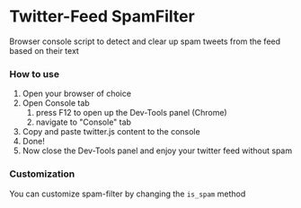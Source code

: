 # Twitter-Feed SpamFilter
Browser console script to detect and clear up spam tweets from the feed based on their text

### How to use
1. Open your browser of choice
1. Open Console tab 
	1. press F12 to open up the Dev-Tools panel (Chrome)	
	1. navigate to "Console" tab
1. Copy and paste twitter.js content to the console
1. Done!
1. Now close the Dev-Tools panel and enjoy your twitter feed without spam

### Customization
You can customize spam-filter by changing the ```is_spam``` method
